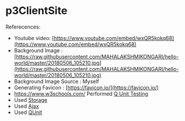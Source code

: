 # p3ClientSite

Referecences:
- Youtube video: [https://www.youtube.com/embed/wxQR5kokq68](https://www.youtube.com/embed/wxQR5kokq68)
- Background Image : [https://raw.githubusercontent.com/MAHALAKSHMIKONGARI/hello-world/master/20180506_105210.jpg](https://raw.githubusercontent.com/MAHALAKSHMIKONGARI/hello-world/master/20180506_105210.jpg)
- Background Image Source : Myself
- Generating Favicon : [https://favicon.io/](https://favicon.io/)
- https://www.w3schools.com/
Performed [Q Unit Testing](C:/Users/S536979/Desktop/p2PubliseSite/qunit.html)
- Used [Storage](https://github.com/profcase/js-gui-storage)
- Used [Ajax](https://github.com/profcase/js-gui-ajax)
- Used [QUnit](https://github.com/profcase/js-gui-with-tests)
